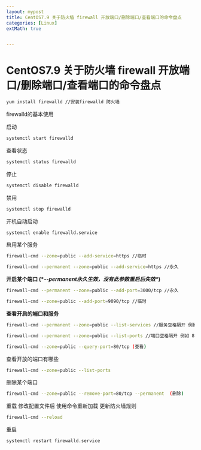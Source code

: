 ```yaml
---
layout: mypost
title: CentOS7.9 关于防火墙 firewall 开放端口/删除端口/查看端口的命令盘点
categories: [Linux]
extMath: true


---
```


# CentOS7.9 关于防火墙 firewall 开放端口/删除端口/查看端口的命令盘点

```bash
yum install firewalld //安装firewalld 防火墙
```

firewalld的基本使用

启动

```bash
systemctl start firewalld
```

查看状态

```bash
systemctl status firewalld 
```

停止

```bash
systemctl disable firewalld
```

禁用

```bash
systemctl stop firewalld
```

开机自动启动

```bash
systemctl enable firewalld.service
```

启用某个服务

```bash
firewall-cmd --zone=public --add-service=https //临时

firewall-cmd --permanent --zone=public --add-service=https //永久
```

**开启某个端口  (\**--permanent永久生效，没有此参数重启后失效\**)**

```bash
firewall-cmd --permanent --zone=public --add-port=3000/tcp //永久

firewall-cmd --zone=public --add-port=9090/tcp //临时
```

**查看开启的端口和服务**

```bash
firewall-cmd --permanent --zone=public --list-services //服务空格隔开 例如 dhcpv6-client https ss

firewall-cmd --permanent --zone=public --list-ports //端口空格隔开 例如 8080-8081/tcp 8388/tcp 80/tcp

firewall-cmd --zone=public --query-port=80/tcp (查看)
```

查看开放的端口有哪些

```bash
firewall-cmd --zone=public --list-ports
```

删除某个端口

```bash
firewall-cmd --zone=public --remove-port=80/tcp --permanent  (删除)
```

重载 修改配置文件后 使用命令重新加载 更新防火墙规则

```bash
firewall-cmd --reload
```

重启 

```bash
systemctl restart firewalld.service
```